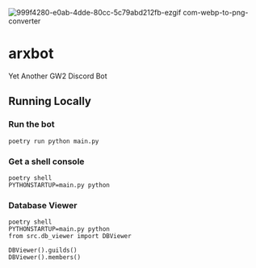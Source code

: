![999f4280-e0ab-4dde-80cc-5c79abd212fb-ezgif com-webp-to-png-converter](https://github.com/darkharasho/arxbot/assets/144265798/36f67316-e126-4fa9-8a33-1ec3232695ac)
# arxbot

Yet Another GW2 Discord Bot


## Running Locally
### Run the bot
`poetry run python main.py`
### Get a shell console
```shell
poetry shell
PYTHONSTARTUP=main.py python
```
### Database Viewer
```shell
poetry shell
PYTHONSTARTUP=main.py python
from src.db_viewer import DBViewer

DBViewer().guilds()
DBViewer().members()
```
